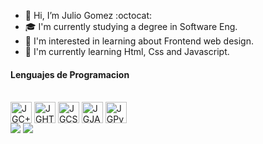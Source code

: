 - 👋 Hi, I’m Julio Gomez :octocat:
- :mortar_board: I'm currently studying a degree in Software Eng.
- 👀 I'm interested in learning about Frontend web design.
- 🌱 I'm currently learning Html, Css and Javascript.

<!---
GomJulio12/GomJulio12 is a ✨ special ✨ repository because its `README.md` (this file) appears on your GitHub profile.
You can click the Preview link to take a look at your changes.
--->
#### Lenguajes de Programacion
<div style = "Display: Online_Block"><br>
  <img align = "center" alt = "JGC++" height = "34" width "37" src="https://cdn.jsdelivr.net/gh/devicons/devicon/icons/cplusplus/cplusplus-original.svg" />
  <img align = "center" alt = "JGHTML" height = "34" width "37" src="https://cdn.jsdelivr.net/gh/devicons/devicon/icons/html5/html5-original-wordmark.svg" />
  <img align = "center" alt = "JGCSS" height = "34" width "37" src="https://cdn.jsdelivr.net/gh/devicons/devicon/icons/css3/css3-original-wordmark.svg" />
  <img align = "center" alt = "JGJAVA" height = "34" width "37" src="https://cdn.jsdelivr.net/gh/devicons/devicon/icons/java/java-original.svg" />
  <img align = "center" alt = "JGPython" height = "34" width "37" src="https://cdn.jsdelivr.net/gh/devicons/devicon/icons/python/python-original.svg" /> 
</div>

<div>
  <a href = "https://www.youtube.com/watch?v=qdwrCi8SyGE" target ="_blank"><img src = "https://img.shields.io/badge/Facebook-1877F2?style=for-the-badge&logo=facebook&logoColor=white" target ="_blank"></a>
  <a href = "gom_julio12@outlook.com" target ="_blank"><img src = "https://img.shields.io/badge/Microsoft_Outlook-0078D4?style=for-the-badge&logo=microsoft-outlook&logoColor=white" target ="_blank"></a>


</div>


